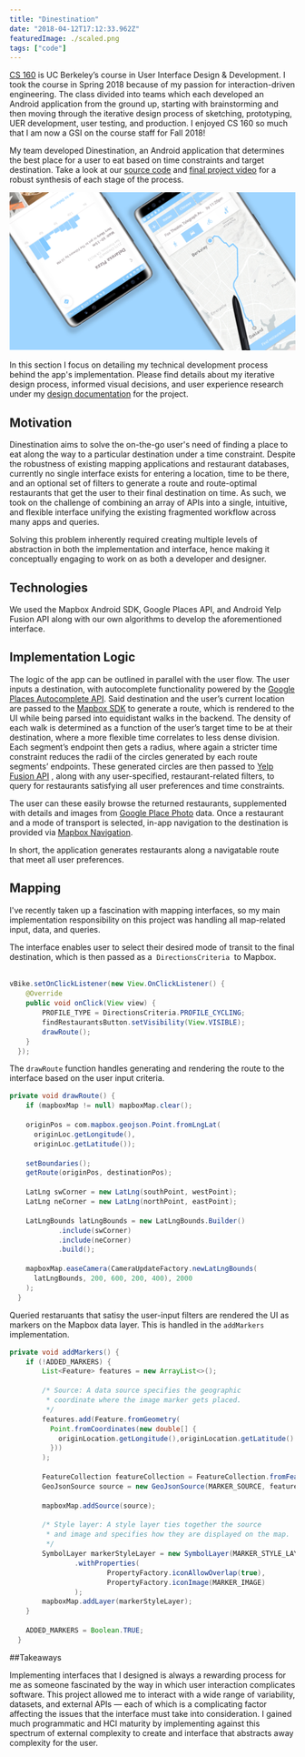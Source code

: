 ```yaml
---
title: "Dinestination"
date: "2018-04-12T17:12:33.962Z"
featuredImage: ./scaled.png
tags: ["code"]
---
```


<a href="https://www2.eecs.berkeley.edu/Courses/CS160/" target="_blank" class="matcha">CS 160</a>
is UC Berkeley’s course in User Interface Design & Development. I took the course in Spring 2018 because of my passion for interaction-driven engineering. The class divided into teams which each developed an Android application from the ground up, starting with brainstorming and then moving through the iterative design process of sketching, prototyping, UER development, user testing, and production. I enjoyed CS 160 so much that I am now a GSI on the course staff for Fall 2018!

My team developed Dinestination, an Android application that determines the best place for a user to eat based on time constraints and target destination. Take a look at our
<a href="https://github.com/adrianababakanian/busybears/" target="_blank" class="matcha">source code</a>
and
<a href="https://youtu.be/id0EGZajkS4" target="_blank" class="matcha">final project video</a>
for a robust synthesis of each stage of the process.

![Dinestination](./assets/dinestination.png)

In this section I focus on detailing my technical development process behind the app's implementation. Please find details about my iterative design process, informed visual decisions, and user experience research under my [design documentation](localhost:8000/design/dinestination) for the project.

## Motivation
Dinestination aims to solve the on-the-go user's need of finding a place to eat along the way to a particular destination under a time constraint. Despite the robustness of existing mapping applications and restaurant databases, currently no single interface exists for entering a location, time to be there, and an optional set of filters to generate a route and route-optimal restaurants that get the user to their final destination on time. As such, we took on the challenge of combining an array of APIs into a single, intuitive, and flexible interface unifying the existing fragmented workflow across many apps and queries.

Solving this problem inherently required creating multiple levels of abstraction in both the implementation and interface, hence making it conceptually engaging to work on as both a developer and designer.

## Technologies

We used the Mapbox Android SDK, Google Places API, and Android Yelp Fusion API along with our own algorithms to develop the aforementioned interface.

## Implementation Logic
The logic of the app can be outlined in parallel with the user flow. The user inputs a destination, with autocomplete functionality powered by the
<a href="https://developers.google.com/places/web-service/autocomplete" target="_blank" class="matcha">Google Places Autocomplete API</a>.
Said destination and the user’s current location are passed to the
<a href="https://www.mapbox.com/mobile/" target="_blank" class="matcha">Mapbox SDK</a>
to generate a route, which is rendered to the UI while being parsed into equidistant walks in the backend. The density of each walk is determined as a function of the user’s target time to be at their destination, where a more flexible time correlates to less dense division. Each segment’s endpoint then gets a radius, where again a stricter time constraint reduces the radii of the circles generated by each route segments’ endpoints. These generated circles are then passed to
<a href="https://www.yelp.com/fusion" target="_blank" class="matcha">Yelp Fusion API</a>
, along with any user-specified, restaurant-related filters, to query for restaurants satisfying all user preferences and time constraints.

The user can these easily browse the returned restaurants, supplemented with details and images from
<a href="https://developers.google.com/places/web-service/photos" target="_blank" class="matcha">Google Place Photo</a>
data. Once a restaurant and a mode of transport is selected, in-app navigation to the destination is provided via
<a href="https://www.mapbox.com/navigation/" target="_blank" class="matcha">Mapbox Navigation</a>.

In short, the application generates restaurants along a navigatable route that meet all user preferences.

## Mapping
I've recently taken up a fascination with mapping interfaces, so my main implementation responsibility on this project was handling all map-related input, data, and queries.

The interface enables user to select their desired mode of transit to the final destination, which is then passed as a &nbsp;```DirectionsCriteria```&nbsp; to Mapbox.


```java

vBike.setOnClickListener(new View.OnClickListener() {
    @Override
    public void onClick(View view) {
        PROFILE_TYPE = DirectionsCriteria.PROFILE_CYCLING;
        findRestaurantsButton.setVisibility(View.VISIBLE);
        drawRoute();
    }
  });
```

The ```drawRoute``` function handles generating and rendering the route to the interface based on the user input criteria.

```java
private void drawRoute() {
    if (mapboxMap != null) mapboxMap.clear();

    originPos = com.mapbox.geojson.Point.fromLngLat(
      originLoc.getLongitude(),
      originLoc.getLatitude());

    setBoundaries();
    getRoute(originPos, destinationPos);

    LatLng swCorner = new LatLng(southPoint, westPoint);
    LatLng neCorner = new LatLng(northPoint, eastPoint);

    LatLngBounds latLngBounds = new LatLngBounds.Builder()
            .include(swCorner)
            .include(neCorner)
            .build();

    mapboxMap.easeCamera(CameraUpdateFactory.newLatLngBounds(
      latLngBounds, 200, 600, 200, 400), 2000
    );
  }
```

Queried restaruants that satisy the user-input filters are rendered the UI as markers on the Mapbox data layer. This is handled in the ```addMarkers``` implementation.

```java
private void addMarkers() {
    if (!ADDED_MARKERS) {
        List<Feature> features = new ArrayList<>();

        /* Source: A data source specifies the geographic
         * coordinate where the image marker gets placed.
         */
        features.add(Feature.fromGeometry(
          Point.fromCoordinates(new double[] {
            originLocation.getLongitude(),originLocation.getLatitude()
          }))
        );

        FeatureCollection featureCollection = FeatureCollection.fromFeatures(features);
        GeoJsonSource source = new GeoJsonSource(MARKER_SOURCE, featureCollection);

        mapboxMap.addSource(source);

        /* Style layer: A style layer ties together the source
         * and image and specifies how they are displayed on the map.
         */
        SymbolLayer markerStyleLayer = new SymbolLayer(MARKER_STYLE_LAYER, MARKER_SOURCE)
                .withProperties(
                        PropertyFactory.iconAllowOverlap(true),
                        PropertyFactory.iconImage(MARKER_IMAGE)
                );
        mapboxMap.addLayer(markerStyleLayer);
    }

    ADDED_MARKERS = Boolean.TRUE;
  }
```

##Takeaways

Implementing interfaces that I designed  is always a rewarding process for me as someone fascinated by the way in which user interaction complicates software. This project allowed me to interact with a wide range of variability, datasets, and external APIs &mdash; each of which is a complicating factor affecting the issues that the interface must take into consideration. I gained much programmatic and HCI maturity by implementing against this spectrum of external complexity to create and interface that abstracts away complexity for the user.
